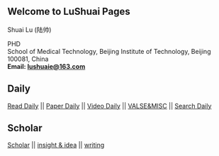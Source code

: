 ## Welcome to LuShuai Pages

Shuai Lu (陆帅)

PHD \
School of Medical Technology, Beijing Institute of Technology, Beijing 100081, China \
**Email: lushuaie@163.com**

## Daily
[Read Daily](Project/meta_daily/index) ||
[Paper Daily](Project/Paper_daily/index) ||
[Video Daily](Project/videos_daily/index) ||
[VALSE&MISC](Project/VALSE/index) ||
[Search Daily](Project/Search_daily/index)


## Scholar
[Scholar](https://github.com/LuShuaie/OpenCV/blob/main/README.md) ||
[insight & idea](https://github.com/LuShuaie/OpenCV/blob/main/PHD_proposal/Scientific_Summary/README.md) ||
[writing](https://github.com/LuShuaie/OpenCV/blob/main/PHD_proposal/Writing_summary/README.md) 


<!-- 
You can use the [editor on GitHub](https://github.com/LuShuaie/github.io/edit/gh-pages/index.md) to maintain and preview the content for your website in Markdown files.

Whenever you commit to this repository, GitHub Pages will run [Jekyll](https://jekyllrb.com/) to rebuild the pages in your site, from the content in your Markdown files.

### Markdown

Markdown is a lightweight and easy-to-use syntax for styling your writing. It includes conventions for

```markdown
Syntax highlighted code block

# Header 1
## Header 2
### Header 3

- Bulleted
- List

1. Numbered
2. List

**Bold** and _Italic_ and `Code` text

[Link](url) and ![Image](src)
```

For more details see [Basic writing and formatting syntax](https://docs.github.com/en/github/writing-on-github/getting-started-with-writing-and-formatting-on-github/basic-writing-and-formatting-syntax).

### Jekyll Themes

Your Pages site will use the layout and styles from the Jekyll theme you have selected in your [repository settings](https://github.com/LuShuaie/github.io/settings/pages). The name of this theme is saved in the Jekyll `_config.yml` configuration file.

### Support or Contact

Having trouble with Pages? Check out our [documentation](https://docs.github.com/categories/github-pages-basics/) or [contact support](https://support.github.com/contact) and we’ll help you sort it out. -->

